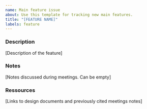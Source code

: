```yaml
---
name: Main feature issue
about: Use this template for tracking new main features.
title: "[FEATURE NAME]"
labels: feature
---
```


### Description

[Description of the feature]

### Notes

[Notes discussed during meetings. Can be empty]

### Ressources

[Links to design documents and previously cited meetings notes]
